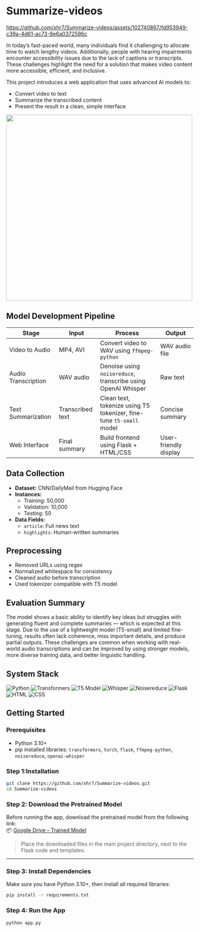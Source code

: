 # Summarize-videos

https://github.com/xhr7/Summarize-videos/assets/102740867/fd953949-c39a-4d61-ac73-8e6a0372596c



In today’s fast-paced world, many individuals find it challenging to allocate time to watch lengthy videos. Additionally, people with hearing impairments encounter accessibility issues due to the lack of captions or transcripts. These challenges highlight the need for a solution that makes video content more accessible, efficient, and inclusive.

This project introduces a web application that uses advanced AI models to:
- Convert video to text
- Summarize the transcribed content
- Present the result in a clean, simple interface

<img src="https://github.com/xhr7/Summarize-videos/assets/102740867/1f2b7ea4-50f9-4df4-8031-4d2083e1e8ef" width="500"/>



## Model Development Pipeline

| Stage            | Input         | Process                                                                 | Output                        |
|------------------|---------------|-------------------------------------------------------------------------|-------------------------------|
| Video to Audio   | MP4, AVI      | Convert video to WAV using `ffmpeg-python`                             | WAV audio file                |
| Audio Transcription | WAV audio   | Denoise using `noisereduce`, transcribe using OpenAI Whisper           | Raw text                      |
| Text Summarization | Transcribed text | Clean text, tokenize using T5 tokenizer, fine-tune `t5-small` model    | Concise summary               |
| Web Interface    | Final summary | Build frontend using Flask + HTML/CSS                                   | User-friendly display         |



## Data Collection

- **Dataset:** CNN/DailyMail from Hugging Face  
- **Instances:**  
  - Training: 50,000  
  - Validation: 10,000  
  - Testing: 50  
- **Data Fields:**  
  - `article`: Full news text  
  - `highlights`: Human-written summaries



## Preprocessing

- Removed URLs using regex
- Normalized whitespace for consistency
- Cleaned audio before transcription
- Used tokenizer compatible with T5 model


## Evaluation Summary

The model shows a basic ability to identify key ideas but struggles with generating fluent and complete summaries — which is expected at this stage. Due to the use of a lightweight model (T5-small) and limited fine-tuning, results often lack coherence, miss important details, and produce partial outputs. These challenges are common when working with real-world audio transcriptions and can be improved by using stronger models, more diverse training data, and better linguistic handling.






## System Stack


![Python](https://img.shields.io/badge/Python-3670A0?style=for-the-badge&logo=python&logoColor=white)
![Transformers](https://img.shields.io/badge/HuggingFace_Transformers-FFBF00?style=for-the-badge&logo=huggingface&logoColor=black)
![T5 Model](https://img.shields.io/badge/T5--small_Model-21A366?style=for-the-badge)
![Whisper](https://img.shields.io/badge/OpenAI_Whisper-000000?style=for-the-badge&logo=openai&logoColor=white)
![Noisereduce](https://img.shields.io/badge/NoiseReduce-44A833?style=for-the-badge)
![Flask](https://img.shields.io/badge/Flask-000000?style=for-the-badge&logo=flask&logoColor=white)
![HTML](https://img.shields.io/badge/HTML-E34F26?style=for-the-badge&logo=html5&logoColor=white)
![CSS](https://img.shields.io/badge/CSS-1572B6?style=for-the-badge&logo=css3&logoColor=white)

## Getting Started

### Prerequisites

- Python 3.10+
- pip installed libraries: `transformers`, `torch`, `flask`, `ffmpeg-python`, `noisereduce`, `openai-whisper`

###  Step 1:Installation

```bash
git clone https://github.com/xhr7/Summarize-videos.git
cd Summarize-videos
```



### Step 2: Download the Pretrained Model

Before running the app, download the pretrained model from the following link:  
📦 [Google Drive – Trained Model](https://drive.google.com/drive/folders/1xhbMRrMkBtpHghe_RDds3_INHdYszT9V?usp=sharing)

> Place the downloaded files in the main project directory, next to the Flask code and templates.

---

### Step 3: Install Dependencies

Make sure you have Python 3.10+, then install all required libraries:

```bash
pip install -r requirements.txt

```

### Step 4: Run the App 
```bash
python app.py
```

